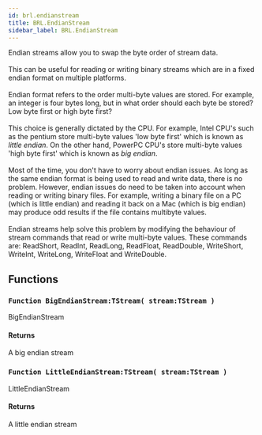 ```yaml
---
id: brl.endianstream
title: BRL.EndianStream
sidebar_label: BRL.EndianStream
---
```



Endian streams allow you to swap the byte order of stream data.<br>
<br>
This can be useful for reading or writing binary streams which are in a fixed endian format on multiple platforms.<br>
<br>
Endian format refers to the order multi-byte values are stored. For example, an integer is four bytes long, but in what order should each byte be stored? Low byte first or high byte first?<br>
<br>
This choice is generally dictated by the CPU. For example, Intel CPU's such as the pentium store multi-byte values 'low byte first' which is known as <i>little endian</i>. On the other hand, PowerPC CPU's store multi-byte values 'high byte first' which is known as <i>big endian</i>.<br>
<br>
Most of the time, you don't have to worry about endian issues. As long as the same endian format is being used to read and write data, there is no problem. However, endian issues do need to be taken into account when reading or writing binary files. For example, writing a binary file on a PC  (which is little endian) and reading it back on a Mac (which is big endian) may produce odd results if the file contains multibyte values.<br>
<br>
Endian streams help solve this problem by modifying the behaviour of stream commands that read or write multi-byte values. These commands are:
<font class=token>ReadShort</font>,
<font class=token>ReadInt</font>,
<font class=token>ReadLong</font>,
<font class=token>ReadFloat</font>,
<font class=token>ReadDouble</font>,
<font class=token>WriteShort</font>,
<font class=token>WriteInt</font>,
<font class=token>WriteLong</font>,
<font class=token>WriteFloat</font> and
<font class=token>WriteDouble</font>.


## Functions

### `Function BigEndianStream:TStream( stream:TStream )`

BigEndianStream

#### Returns
A big endian stream



### `Function LittleEndianStream:TStream( stream:TStream )`

LittleEndianStream

#### Returns
A little endian stream



